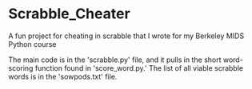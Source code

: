 # Scrabble_Cheater
A fun project for cheating in scrabble that I wrote for my Berkeley MIDS Python course

The main code is in the 'scrabble.py' file, and it pulls in the short word-scoring function found in 'score_word.py.'
The list of all viable scrabble words is in the 'sowpods.txt' file.
